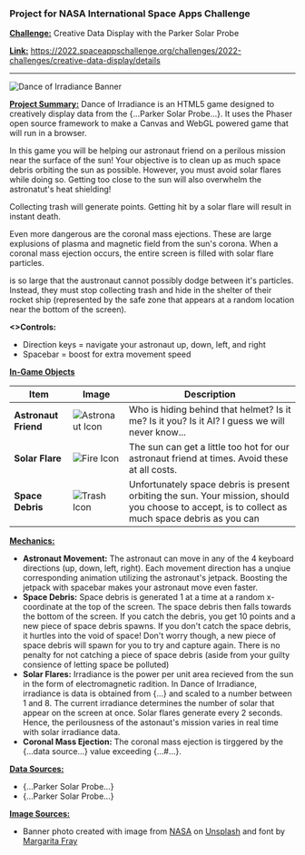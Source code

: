 ### Project for NASA International Space Apps Challenge

**<ins>Challenge:<ins>** Creative Data Display with the Parker Solar Probe

**<ins>Link:<ins>** https://2022.spaceappschallenge.org/challenges/2022-challenges/creative-data-display/details

-----
![Dance of Irradiance Banner](https://user-images.githubusercontent.com/26402139/193454052-d717c023-575e-48e2-9e11-3fb1df3b892e.png)

**<ins>Project Summary:<ins>**
Dance of Irradiance is an HTML5 game designed to creatively display data from the {...Parker Solar Probe...}. It uses the Phaser open source framework to make a Canvas and WebGL powered game that will run in a browser. 

In this game you will be helping our astronaut friend on a perilous mission near the surface of the sun! Your objective is to clean up as much space debris orbiting the sun as possible. However, you must avoid solar flares while doing so. Getting too close to the sun will also overwhelm the astronatut's heat shielding! 

Collecting trash will generate points. Getting hit by a solar flare will result in instant death.

Even more dangerous are the coronal mass ejections. These are large explusions of plasma and magnetic field from the sun's corona. When a coronal mass ejection occurs, the entire screen is filled with solar flare particles. 

is so large that the austronaut cannot possibly dodge between it's particles. Instead, they must stop collecting trash and hide in the shelter of their rocket ship (represented by the safe zone that appears at a random location near the bottom of the screen).

**<>Controls:<ins>**
- Direction keys = navigate your astronaut up, down, left, and right
- Spacebar = boost for extra movement speed

**<ins>In-Game Objects<ins>**

| **Item** | **Image** | **Description** |
|----------|------------|-----------------|
| **Astronaut Friend**| ![Astronaut Icon](https://user-images.githubusercontent.com/26402139/193454696-68565e68-4c43-4026-86a0-0f2c42ac16ab.png) | Who is hiding behind that helmet? Is it me? Is it you? Is it AI? I guess we will never know... |
| **Solar Flare** | ![Fire Icon](https://user-images.githubusercontent.com/26402139/193454693-f83f8678-577b-4532-a0c0-fab707ad0913.png) | The sun can get a little too hot for our astronaut friend at times. Avoid these at all costs. |              	|
| **Space Debris** | ![Trash Icon](https://user-images.githubusercontent.com/26402139/193454697-3e81aba8-a8f7-40dd-9feb-6772b9aa641d.png) | Unfortunately space debris is present orbiting the sun. Your mission, should you choose to accept, is to collect as much space debris as you can|

**<ins>Mechanics:<ins>**
- **Astronaut Movement:** The astronaut can move in any of the 4 keyboard directions (up, down, left, right). Each movement direction has a unqiue corresponding animation utilizing the astronaut's jetpack. Boosting the jetpack with spacebar makes your astronaut move even faster.
- **Space Debris:** Space debris is generated 1 at a time at a random x-coordinate at the top of the screen. The space debris then falls towards the bottom of the screen. If you catch the debris, you get 10 points and a new piece of space debris spawns. If you don't catch the space debris, it hurtles into the void of space! Don't worry though, a new piece of space debris will spawn for you to try and capture again. There is no penalty for not catching a piece of space debris (aside from your guilty consience of letting space be polluted)
- **Solar Flares:** Irradiance is the power per unit area recieved from the sun in the form of electromagnetic radition. In Dance of Irradiance, irradiance is data is obtained from {...} and scaled to a number between 1 and 8. The current irradiance determines the number of solar that appear on the screen at once. Solar flares generate every 2 seconds. Hence, the perilousness of the astonaut's mission varies in real time with solar irradiance data. 
- **Coronal Mass Ejection:** The coronal mass ejection is tirggered by the {...data source...} value exceeding {...#...}.

**<ins>Data Sources:<ins>**
- {...Parker Solar Probe...}
- {...Parker Solar Probe...}

**<ins>Image Sources:<ins>**
- Banner photo created with image from <a href="https://unsplash.com/@nasa=">NASA</a> on <a href="https://unsplash.com/s/photos/solar-flare?utm_source=unsplash&utm_medium=referral&utm_content=creditCopyText">Unsplash</a> and font by <a href="https://fontesk.com/space-fray-font/">Margarita Fray</a>
  
